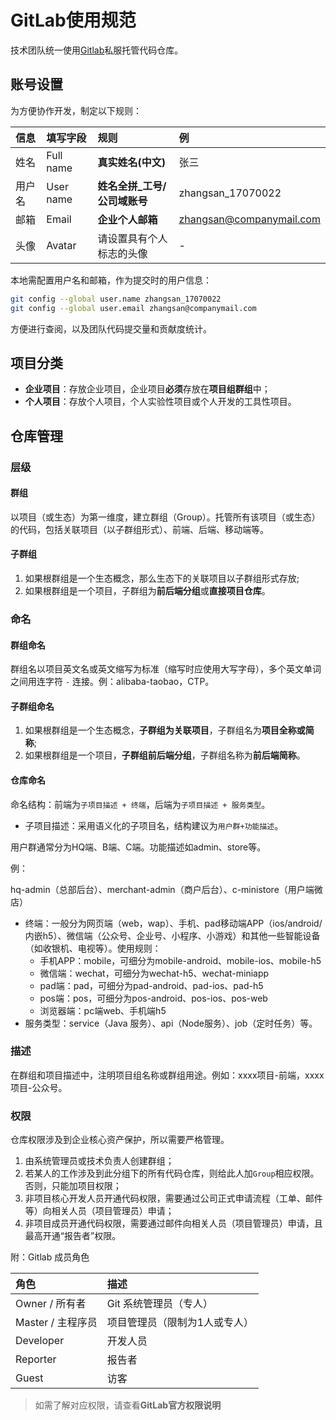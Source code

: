 # GitLab使用规范

技术团队统一使用[Gitlab](https://about.gitlab.com/)私服托管代码仓库。

## 账号设置

为方便协作开发，制定以下规则：

| 信息 | 填写字段 | 规则 | 例 |
| :--- | :--- | :--- | :--- |
| 姓名 | Full name | **真实姓名(中文)** | 张三 |
| 用户名 | User name | **姓名全拼_工号/公司域账号** | zhangsan_17070022 |
| 邮箱 | Email | **企业个人邮箱** | [zhangsan@companymail.com](mailto:zhangsan@companymail.com) |
| 头像 | Avatar | 请设置具有个人标志的头像 | - |

本地需配置用户名和邮箱，作为提交时的用户信息：

```bash
git config --global user.name zhangsan_17070022
git config --global user.email zhangsan@companymail.com
```

方便进行查阅，以及团队代码提交量和贡献度统计。

## 项目分类

* **企业项目**：存放企业项目，企业项目**必须**存放在**项目组群组**中；
* **个人项目**：存放个人项目，个人实验性项目或个人开发的工具性项目。

## 仓库管理

### 层级

#### 群组

以项目（或生态）为第一维度，建立群组（Group）。托管所有该项目（或生态）的代码，包括关联项目（以子群组形式）、前端、后端、移动端等。

#### 子群组

1. 如果根群组是一个生态概念，那么生态下的关联项目以子群组形式存放;
2. 如果根群组是一个项目，子群组为**前后端分组**或**直接项目仓库**。

### 命名

#### 群组命名

群组名以项目英文名或英文缩写为标准（缩写时应使用大写字母），多个英文单词之间用连字符 `-` 连接。例：alibaba-taobao，CTP。

#### 子群组命名

1. 如果根群组是一个生态概念，**子群组为关联项目**，子群组名为**项目全称或简称**;
2. 如果根群组是一个项目，**子群组前后端分组**，子群组名称为**前后端简称**。

#### 仓库命名

命名结构：前端为`子项目描述 + 终端`，后端为`子项目描述 + 服务类型`。

* 子项目描述：采用语义化的子项目名，结构建议为`用户群+功能描述`。

用户群通常分为HQ端、B端、C端。功能描述如admin、store等。

例：

hq-admin（总部后台）、merchant-admin（商户后台）、c-ministore（用户端微店）

* 终端：一般分为网页端（web，wap）、手机、pad移动端APP（ios/android/内嵌h5）、微信端（公众号、企业号、小程序、小游戏）和其他一些智能设备（如收银机、电视等）。使用规则：
  * 手机APP：mobile，可细分为mobile-android、mobile-ios、mobile-h5
  * 微信端：wechat，可细分为wechat-h5、wechat-miniapp
  * pad端：pad，可细分为pad-android、pad-ios、pad-h5
  * pos端：pos，可细分为pos-android、pos-ios、pos-web
  * 浏览器端：pc端web、手机端h5
* 服务类型：service（Java 服务）、api（Node服务）、job（定时任务）等。

### 描述

在群组和项目描述中，注明项目组名称或群组用途。例如：xxxx项目-前端，xxxx项目-公众号。

### 权限

仓库权限涉及到企业核心资产保护，所以需要严格管理。

1. 由系统管理员或技术负责人创建群组；
2. 若某人的工作涉及到此分组下的所有代码仓库，则给此人加`Group`相应权限。否则，只能加项目权限；
3. 非项目核心开发人员开通代码权限，需要通过公司正式申请流程（工单、邮件等）向相关人员（项目管理员）申请；
4. 非项目成员开通代码权限，需要通过邮件向相关人员（项目管理员）申请，且最高开通“报告者”权限。

附：Gitlab 成员角色

| 角色 | 描述 |
| :--- | :--- |
| Owner / 所有者 | Git 系统管理员（专人） |
| Master / 主程序员 | 项目管理员（限制为1人或专人） |
| Developer | 开发人员 |
| Reporter | 报告者 |
| Guest | 访客 |

> 如需了解对应权限，请查看**GitLab官方权限说明**
